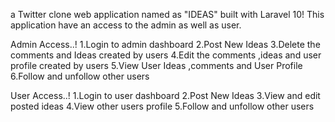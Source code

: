 a Twitter clone web application named as "IDEAS" built with Laravel 10! This application have an access to the admin as well as user.

Admin Access..!
1.Login to admin dashboard
2.Post New Ideas
3.Delete the comments and Ideas created by users
4.Edit the comments ,ideas and user profile created by users
5.View User Ideas ,comments and User Profile
6.Follow and unfollow other users

User Access..!
1.Login to user dashboard
2.Post New Ideas
3.View and edit posted ideas
4.View other users profile
5.Follow and unfollow other users
